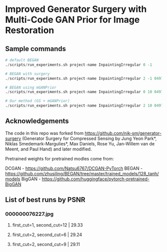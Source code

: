 # Improved Generator Surgery with Multi-Code GAN Prior for Image Restoration

## Sample commands
```python
# default BEGAN
./scripts/run_experiments.sh project-name InpaintingIrregular 0 -1

# BEGAN with surgery
./scripts/run_experiments.sh project-name InpaintingIrregular 2 -1 04974.png

# BEGAN using mGANPrior
./scripts/run_experiments.sh project-name InpaintingIrregular 0 10 04974.png

# Our method (GS + mGANPrior)
./scripts/run_experiments.sh project-name InpaintingIrregular 2 10 04974.png
```

## Acknowledgements
The code in this repo was forked from https://github.com/nik-sm/generator-surgery (Generator Surgery for Compressed Sensing
by Jung Yeon Park\*, Niklas Smedemark-Margulies\*, Max Daniels, Rose Yu, Jan-Willem van de Meent, and Paul Hand) and later modified.

Pretrained weights for pretrained modles come from:

DCGAN - https://github.com/Natsu6767/DCGAN-PyTorch
BEGAN - https://github.com/zhusiling/BEGAN/tree/master/trained_models/128_tanh/models
BigGAN - https://github.com/huggingface/pytorch-pretrained-BigGAN


## List of best runs by PSNR

### 000000076227.jpg 

1. first_cut=1, second_cut=12 | 29.33

2. first_cut=2, second_cut=6  | 29.24

3. first_cut=2, second_cut=9  | 29.11
